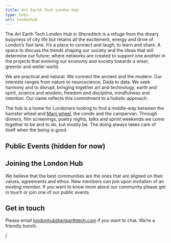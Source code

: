 ```yaml
---
title: Art Earth Tech London Hub
type: hubs
url: londonhub
---
```


The Art Earth Tech London Hub in Shoreditch is a refuge from the dreary busyness of city life but retains all the excitement, energy and drive of London’s fast lane. It’s a place to connect and laugh, to learn and share. A space to discuss the trends shaping our society and the ideas that will determine our future; where networks are created to support one another in the projects that evolving our economy and society towards a wiser, greener and weller world. 

We are practical and natural. We connect the ancient and the modern. Our interests ranges from nature to neuroscience, Dada to data. We seek harmony and to disrupt, bringing together art and technology, earth and spirit, science and wisdom, freedom and discipline, mindfulness and intention. Our name reflects this commitment to a holistic approach.

The hub is a home for Londoners looking to find a middle-way between the hamster wheel and [Mani wheel][wheel], the condo and the campervan. Through dinners, film screenings, poetry nights, talks and sprint weekends we come together to be and to do, but mostly be. The doing always takes care of itself when the being is good. 

[wheel]: http://www.wishbop.com/images/201110/source_img/Handmade_Tibetan_Prayer_Wheel_Turner_Buddhist_Prayer_Wheel_original_img_gallery_1318990124_747__1.jpg

## Public Events (hidden for now)

## Joining the London Hub

We believe that the best communities are the ones that are aligned on their values, agreements and ethos. New members can join upon invitation of an existing member. 
If you want to know more about our community please get in touch or join one of our public events. 

## Get in touch

Please email londonhub@artearthtech.com if you want to chat. We’re a friendly bunch.

<a target="_blank" href="{{ .Site.Params.facebook }}"> <i class="icon ion-social-facebook" ></i></a> /  <a target="_blank" href="{{ .Site.Params.instagram }}"> <i class="icon ion-social-instagram" ></i></a>
